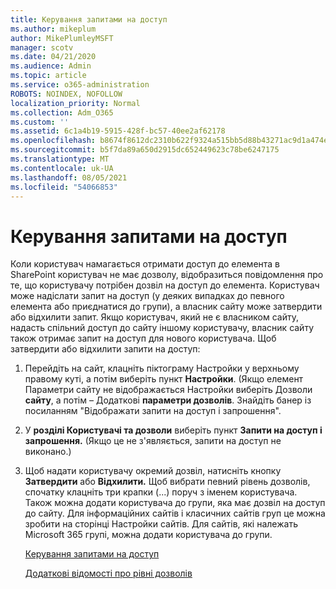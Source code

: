 ```yaml
---
title: Керування запитами на доступ
ms.author: mikeplum
author: MikePlumleyMSFT
manager: scotv
ms.date: 04/21/2020
ms.audience: Admin
ms.topic: article
ms.service: o365-administration
ROBOTS: NOINDEX, NOFOLLOW
localization_priority: Normal
ms.collection: Adm_O365
ms.custom: ''
ms.assetid: 6c1a4b19-5915-428f-bc57-40ee2af62178
ms.openlocfilehash: b8674f8612dc2310b622f9324a515bb5d88b43271ac9d1a474eefa1be3cae750
ms.sourcegitcommit: b5f7da89a650d2915dc652449623c78be6247175
ms.translationtype: MT
ms.contentlocale: uk-UA
ms.lasthandoff: 08/05/2021
ms.locfileid: "54066853"
---
```

# <a name="manage-access-requests"></a>Керування запитами на доступ

Коли користувач намагається отримати доступ до елемента в SharePoint користувач не має дозволу, відобразиться повідомлення про те, що користувачу потрібен дозвіл на доступ до елемента. Користувач може надіслати запит на доступ (у деяких випадках до певного елемента або приєднатися до групи), а власник сайту може затвердити або відхилити запит. Якщо користувач, який не є власником сайту, надасть спільний доступ до сайту іншому користувачу, власник сайту також отримає запит на доступ для нового користувача. Щоб затвердити або відхилити запити на доступ:
  
1. Перейдіть на сайт, клацніть піктограму Настройки у верхньому правому куті, а потім виберіть пункт **Настройки**. (Якщо елемент Параметри сайту не відображається Настройки виберіть Дозволи **сайту**, а потім – Додаткові **параметри дозволів**. Знайдіть банер із посиланням "Відображати запити на доступ і запрошення".
    
2. У **розділі Користувачі та дозволи** виберіть пункт **Запити на доступ і запрошення.** (Якщо це не з'являється, запити на доступ не виконано.)
    
3. Щоб надати користувачу окремий дозвіл, натисніть кнопку **Затвердити** або **Відхилити.** Щоб вибрати певний рівень дозволів, спочатку клацніть три крапки (...) поруч з іменем користувача. Також можна додати користувача до групи, яка має дозвіл на доступ до сайту. Для інформаційних сайтів і класичних сайтів груп це можна зробити на сторінці Настройки сайтів. Для сайтів, які належать Microsoft 365 групі, можна додати користувача до групи.
    
    [Керування запитами на доступ ](https://go.microsoft.com/fwlink/?linkid=2008747)
    
    [Додаткові відомості про рівні дозволів](https://go.microsoft.com/fwlink/?linkid=867071)
    

